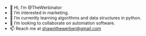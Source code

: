 - 👋 Hi, I’m @TheWerbinator
- 👀 I’m interested in marketing.
- 🌱 I’m currently learning algorithms and data structures in python.
- 💞️ I’m looking to collaborate on automation software.
- 📫 Reach me at shawnthewerber@gmail.com
